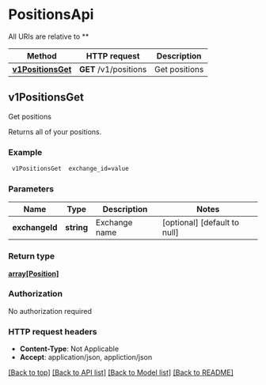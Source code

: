# PositionsApi

All URIs are relative to **

Method | HTTP request | Description
------------- | ------------- | -------------
[**v1PositionsGet**](PositionsApi.md#v1PositionsGet) | **GET** /v1/positions | Get positions



## v1PositionsGet

Get positions

Returns all of your positions.

### Example

```bash
 v1PositionsGet  exchange_id=value
```

### Parameters


Name | Type | Description  | Notes
------------- | ------------- | ------------- | -------------
 **exchangeId** | **string** | Exchange name | [optional] [default to null]

### Return type

[**array[Position]**](Position.md)

### Authorization

No authorization required

### HTTP request headers

- **Content-Type**: Not Applicable
- **Accept**: application/json, appliction/json

[[Back to top]](#) [[Back to API list]](../README.md#documentation-for-api-endpoints) [[Back to Model list]](../README.md#documentation-for-models) [[Back to README]](../README.md)

